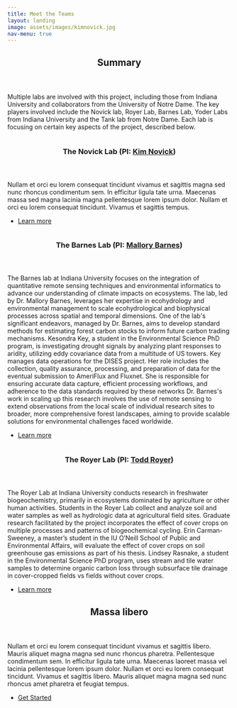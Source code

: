 ```yaml
---
title: Meet the Teams
layout: landing
image: assets/images/kimnovick.jpg
nav-menu: true
---
```


<!-- Main -->
<div id="main">

<!-- summary -->
<section id="one">
	<div class="inner">
		<header class="major">
			<h2>Summary</h2>
		</header>
		<p>Multiple labs are involved with this project, including those from Indiana University and collaborators from the University of Notre Dame. The key players involved include the Novick lab, Royer Lab, Barnes Lab, Yoder Labs from Indiana University and the Tank lab from Notre Dame. Each lab is focusing on certain key aspects of the project, described below.</p>
	</div>
</section>



<!-- Novick Lab -->
<section id="two" class="spotlights">
	<section>
		<a href="generic.html" class="image">
			<img src="{% link assets/images/novickdogs.jpg %}" alt="" data-position="center center" />
		</a>
		<div class="content">
			<div class="inner">
				<header class="major">
    <h3>The Novick Lab (PI: <a href="https://oneill.indiana.edu/faculty-research/directory/profiles/faculty/full-time/novick-kimberly.html">Kim Novick</a>)</h3>
</header>
				<p>Nullam et orci eu lorem consequat tincidunt vivamus et sagittis magna sed nunc rhoncus condimentum sem. In efficitur ligula tate urna. Maecenas massa sed magna lacinia magna pellentesque lorem ipsum dolor. Nullam et orci eu lorem consequat tincidunt. Vivamus et sagittis tempus.</p>
				<ul class="actions">
					<li><a href="https://scholar.google.com/citations?user=K5tffpEAAAAJ&hl=en" class="button">Learn more</a></li>
				</ul>
			</div>
		</div>
	</section>
	<section>   <!-- Barnes Lab -->
		<a href="generic.html" class="image">
			<img src="{% link assets/images/barnes.jpg %}" alt="" data-position="top center" />
		</a>
		<div class="content">
			<div class="inner">
				<header class="major">
					<h3>The Barnes Lab (PI: <a href="https://oneill.indiana.edu/faculty-research/directory/profiles/faculty/full-time/barnes-mallory.html">Mallory Barnes</a>)</h3>
				</header>
				<p>The Barnes lab at Indiana University focuses on the integration of quantitative remote sensing techniques and environmental informatics to advance our understanding of climate impacts on ecosystems. The lab, led by Dr. Mallory Barnes, leverages her expertise in ecohydrology and environmental management to scale ecohydrological and biophysical processes across spatial and temporal dimensions. One of the lab's significant endeavors, managed by Dr. Barnes, aims to develop standard methods for estimating forest carbon stocks to inform future carbon trading mechanisms.
Kesondra Key, a student in the Environmental Science PhD program, is investigating drought signals by analyzing plant responses to aridity, utilizing eddy covariance data from a multitude of US towers. Key manages data operations for the DISES project. Her role includes the collection, quality assurance, processing, and preparation of data for the eventual submission to AmeriFlux and Fluxnet. She is responsible for ensuring accurate data capture, efficient processing workflows, and adherence to the data standards required by these networks
Dr. Barnes's work in scaling up this research involves the use of remote sensing to extend observations from the local scale of individual research sites to broader, more comprehensive forest landscapes, aiming to provide scalable solutions for environmental challenges faced worldwide.</p>
				<ul class="actions">
					<li><a href="https://scholar.google.com/citations?user=0PxF8zAAAAAJ&hl=en" class="button">Learn more</a></li>
				</ul>
			</div>
		</div>
	</section>
	<section><!-- Royer Lab -->
		<a href="generic.html" class="image">
			<img src="{% link assets/images/pic10.jpg %}" alt="" data-position="25% 25%" />
		</a>
		<div class="content">
			<div class="inner">
				<header class="major">
					<h3>The Royer Lab (PI: <a href="https://oneill.indiana.edu/faculty-research/directory/profiles/faculty/full-time/royer-todd.html">Todd Royer</a>)</h3>
				</header>
				<p>The Royer Lab at Indiana University conducts research in freshwater biogeochemistry, primarily in ecosystems dominated by agriculture or other human activities. Students in the Royer Lab collect and analyze soil and water samples as well as hydrologic data at agricultural field sites. Graduate research facilitated by the project incorporates the effect of cover crops on multiple processes and patterns of biogeochemical cycling. Erin Carman-Sweeney, a master’s student in the IU O’Neill School of Public and Environmental Affairs, will evaluate the effect of cover crops on soil greenhouse gas emissions as part of his thesis. Lindsey Rasnake, a student in the Environmental Science PhD program, uses stream and tile water samples to determine organic carbon loss through subsurface tile drainage in cover-cropped fields vs fields without cover crops.</p>
				<ul class="actions">
					<li><a href="https://royer.lab.indiana.edu/" class="button">Learn more</a></li>
				</ul>
			</div>
		</div>
	</section>
</section>

<!-- x Lab -->
<section id="three">
	<div class="inner">
		<header class="major">
			<h2>Massa libero</h2>
		</header>
		<p>Nullam et orci eu lorem consequat tincidunt vivamus et sagittis libero. Mauris aliquet magna magna sed nunc rhoncus pharetra. Pellentesque condimentum sem. In efficitur ligula tate urna. Maecenas laoreet massa vel lacinia pellentesque lorem ipsum dolor. Nullam et orci eu lorem consequat tincidunt. Vivamus et sagittis libero. Mauris aliquet magna magna sed nunc rhoncus amet pharetra et feugiat tempus.</p>
		<ul class="actions">
			<li><a href="generic.html" class="button next">Get Started</a></li>
		</ul>
	</div>
</section>


<!-- Royer Lab -->

<!-- Yoder Lab -->

<!-- Suttles Lab -->

<!-- Tank Lab -->

</div>
